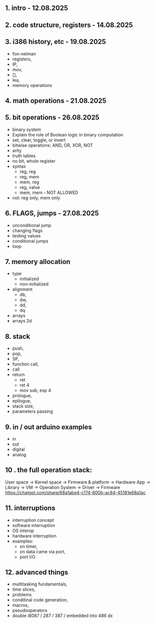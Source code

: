 ## 1. intro - 12.08.2025

## 2. code structure, registers - 14.08.2025

## 3. i386 history, etc - 19.08.2025
- fon-neiman
- registers, 
- IP, 
- mov, 
- [], 
- lea, 
- memory operations

## 4. math operations - 21.08.2025

## 5. bit operations - 26.08.2025

- binary system
- Explain the role of Boolean logic in binary computation
- set, clear, toggle, or invert
- bitwise operations: AND, OR, XOR, NOT
- arity
- truth tables
- no bit, whole register
- syntax
  - reg, reg
  - reg, mem
  - mem, reg
  - reg, value
  - mem, mem - NOT ALLOWED
- not: reg only, mem only

## 6. FLAGS, jumps - 27.08.2025

- unconditional jump
- changing flags
- testing values
- conditional jumps
- loop

## 7. memory allocation
- type
  - initialized
  - non-initialized
- alignment
  - db, 
  - dw, 
  - dd, 
  - dq
- arrays
- arrays 2d

## 8. stack
- push, 
- pop, 
- SP, 
- function call,
- call
- return
  - ret
  - ret 4
  - mov sub, esp 4
- prologue, 
- epilogue, 
- stack size, 
- parameters passing

## 9. in / out arduino examples
- in
- out
- digital
- analog

## 10 . the full operation stack:
User space -> Kernel space -> Firmware & platform -> Hardware
App -> Library -> VM -> Operation System -> Driver -> Firmware
https://chatgpt.com/share/68a1abe4-c174-800b-ac84-45181e68a1ac

## 11. interruptions 
- interruption concept
- software interruption
- OS interop
- hardware interruption
- examples: 
  - on timer, 
  - on data came via port, 
  - port I/O

## 12. advanced things 
- multitasking fundamentals,
- time slices, 
- problems 
- conditinal code generation, 
- macros, 
- pseudooperators
- double i8087 / 287 / 387 / embedded into 486 dx 
